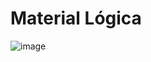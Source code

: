 # Material Lógica



<!-- AQUI VOCÊ PODE COLOCAR O LOGO, UMA IMAGEM QUE REPRESENTE O PROJETO OU O QUE MAIS QUISER -->
![image](https://user-images.githubusercontent.com/77402854/107373664-8a84e980-6ac5-11eb-9f8f-296da470b3ea.png)



